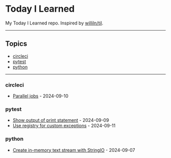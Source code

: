 # Today I Learned

My Today I Learned repo. Inspired by [williln/til](https://github.com/williln/til).

---

## Topics

<!-- toc starts -->

* [circleci](#circleci)
* [pytest](#pytest)
* [python](#python)

<!-- toc ends -->

---

<!-- index starts -->
### circleci

- [Parallel jobs](https://github.com/ontowhee/til/blob/main/circleci/parallel_jobs.md) - 2024-09-10

### pytest

- [Show output of print statement](https://github.com/ontowhee/til/blob/main/python/in_memory_text_stream_with_stringio.md) - 2024-09-09
- [Use registry for custom exceptions](https://github.com/ontowhee/til/blob/main/python/use_registry_for_custom_exceptions.md) - 2024-09-11

### python

- [Create in-memory text stream with StringIO](https://github.com/ontowhee/til/blob/main/python/in_memory_text_stream_with_stringio.md) - 2024-09-07

<!-- index ends -->
